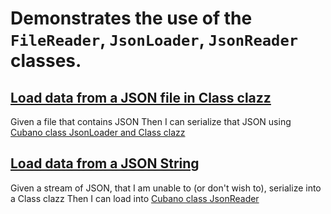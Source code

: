 # Demonstrates the use of the `FileReader`, `JsonLoader`, `JsonReader` classes.  

## [Load data from a JSON file in Class clazz](-)
Given a file that contains JSON
Then I can serialize that JSON using [Cubano class JsonLoader and Class clazz](- "c:assertTrue=loadJsonFile()")

## [Load data from a JSON String](-)
Given a stream of JSON, that I am unable to (or don't wish to), serialize into a Class clazz
Then I can load into [Cubano class JsonReader](- "c:assertTrue=loadJsonString()")

